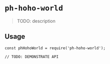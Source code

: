 # `ph-hoho-world`

> TODO: description

## Usage

```
const phHohoWorld = require('ph-hoho-world');

// TODO: DEMONSTRATE API
```
